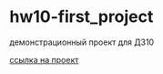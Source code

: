 # hw10-first_project
демонстрационный проект для ДЗ10

[ссылка на проект](irina-64.github.io/hw10-first_project/)
